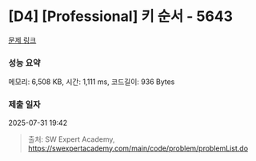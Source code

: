 # [D4] [Professional] 키 순서 - 5643 

[문제 링크](https://swexpertacademy.com/main/code/problem/problemDetail.do?contestProbId=AWXQsLWKd5cDFAUo) 

### 성능 요약

메모리: 6,508 KB, 시간: 1,111 ms, 코드길이: 936 Bytes

### 제출 일자

2025-07-31 19:42



> 출처: SW Expert Academy, https://swexpertacademy.com/main/code/problem/problemList.do